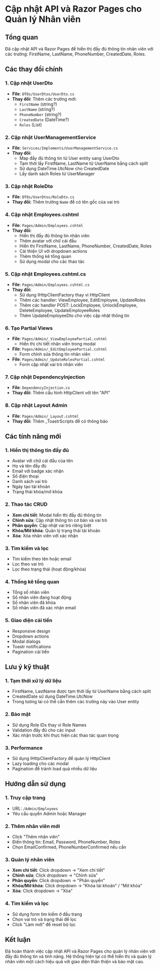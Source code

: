 # Cập nhật API và Razor Pages cho Quản lý Nhân viên

## Tổng quan
Đã cập nhật API và Razor Pages để hiển thị đầy đủ thông tin nhân viên với các trường: FirstName, LastName, PhoneNumber, CreatedDate, Roles.

## Các thay đổi chính

### 1. Cập nhật UserDto
- **File**: `DTOs/UserDtos/UserDto.cs`
- **Thay đổi**: Thêm các trường mới:
  - `FirstName` (string?)
  - `LastName` (string?)
  - `PhoneNumber` (string?)
  - `CreatedDate` (DateTime?)
  - `Roles` (List<string>)

### 2. Cập nhật UserManagementService
- **File**: `Services/Implements/UserManagementService.cs`
- **Thay đổi**: 
  - Map đầy đủ thông tin từ User entity sang UserDto
  - Tạm thời lấy FirstName, LastName từ UserName bằng cách split
  - Sử dụng DateTime.UtcNow cho CreatedDate
  - Lấy danh sách Roles từ UserManager

### 3. Cập nhật RoleDto
- **File**: `DTOs/UserDtos/RoleDto.cs`
- **Thay đổi**: Thêm trường `Name` để có tên gốc của vai trò

### 4. Cập nhật Employees.cshtml
- **File**: `Pages/Admin/Employees.cshtml`
- **Thay đổi**:
  - Hiển thị đầy đủ thông tin nhân viên
  - Thêm avatar với chữ cái đầu
  - Hiển thị FirstName, LastName, PhoneNumber, CreatedDate, Roles
  - Cải thiện UI với dropdown actions
  - Thêm thống kê tổng quan
  - Sử dụng modal cho các thao tác

### 5. Cập nhật Employees.cshtml.cs
- **File**: `Pages/Admin/Employees.cshtml.cs`
- **Thay đổi**:
  - Sử dụng IHttpClientFactory thay vì HttpClient
  - Thêm các handler: ViewEmployee, EditEmployee, UpdateRoles
  - Thêm các handler POST: LockEmployee, UnlockEmployee, DeleteEmployee, UpdateEmployeeRoles
  - Thêm UpdateEmployeeDto cho việc cập nhật thông tin

### 6. Tạo Partial Views
- **File**: `Pages/Admin/_ViewEmployeePartial.cshtml`
  - Hiển thị chi tiết nhân viên trong modal
- **File**: `Pages/Admin/_EditEmployeePartial.cshtml`
  - Form chỉnh sửa thông tin nhân viên
- **File**: `Pages/Admin/_UpdateRolesPartial.cshtml`
  - Form cập nhật vai trò nhân viên

### 7. Cập nhật DependencyInjection
- **File**: `DependencyInjection.cs`
- **Thay đổi**: Thêm cấu hình HttpClient với tên "API"

### 8. Cập nhật Layout Admin
- **File**: `Pages/Admin/_Layout.cshtml`
- **Thay đổi**: Thêm _ToastrScripts để có thông báo

## Các tính năng mới

### 1. Hiển thị thông tin đầy đủ
- Avatar với chữ cái đầu của tên
- Họ và tên đầy đủ
- Email với badge xác nhận
- Số điện thoại
- Danh sách vai trò
- Ngày tạo tài khoản
- Trạng thái khóa/mở khóa

### 2. Thao tác CRUD
- **Xem chi tiết**: Modal hiển thị đầy đủ thông tin
- **Chỉnh sửa**: Cập nhật thông tin cơ bản và vai trò
- **Phân quyền**: Cập nhật vai trò riêng biệt
- **Khóa/Mở khóa**: Quản lý trạng thái tài khoản
- **Xóa**: Xóa nhân viên với xác nhận

### 3. Tìm kiếm và lọc
- Tìm kiếm theo tên hoặc email
- Lọc theo vai trò
- Lọc theo trạng thái (hoạt động/khóa)

### 4. Thống kê tổng quan
- Tổng số nhân viên
- Số nhân viên đang hoạt động
- Số nhân viên đã khóa
- Số nhân viên đã xác nhận email

### 5. Giao diện cải tiến
- Responsive design
- Dropdown actions
- Modal dialogs
- Toastr notifications
- Pagination cải tiến

## Lưu ý kỹ thuật

### 1. Tạm thời xử lý dữ liệu
- FirstName, LastName được tạm thời lấy từ UserName bằng cách split
- CreatedDate sử dụng DateTime.UtcNow
- Trong tương lai có thể cần thêm các trường này vào User entity

### 2. Bảo mật
- Sử dụng Role IDs thay vì Role Names
- Validation đầy đủ cho các input
- Xác nhận trước khi thực hiện các thao tác quan trọng

### 3. Performance
- Sử dụng IHttpClientFactory để quản lý HttpClient
- Lazy loading cho các modal
- Pagination để tránh load quá nhiều dữ liệu

## Hướng dẫn sử dụng

### 1. Truy cập trang
- URL: `/Admin/Employees`
- Yêu cầu quyền Admin hoặc Manager

### 2. Thêm nhân viên mới
- Click "Thêm nhân viên"
- Điền thông tin: Email, Password, PhoneNumber, Roles
- Chọn EmailConfirmed, PhoneNumberConfirmed nếu cần

### 3. Quản lý nhân viên
- **Xem chi tiết**: Click dropdown → "Xem chi tiết"
- **Chỉnh sửa**: Click dropdown → "Chỉnh sửa"
- **Phân quyền**: Click dropdown → "Phân quyền"
- **Khóa/Mở khóa**: Click dropdown → "Khóa tài khoản" / "Mở khóa"
- **Xóa**: Click dropdown → "Xóa"

### 4. Tìm kiếm và lọc
- Sử dụng form tìm kiếm ở đầu trang
- Chọn vai trò và trạng thái để lọc
- Click "Làm mới" để reset bộ lọc

## Kết luận
Đã hoàn thành việc cập nhật API và Razor Pages cho quản lý nhân viên với đầy đủ thông tin và tính năng. Hệ thống hiện tại có thể hiển thị và quản lý nhân viên một cách hiệu quả với giao diện thân thiện và bảo mật cao. 